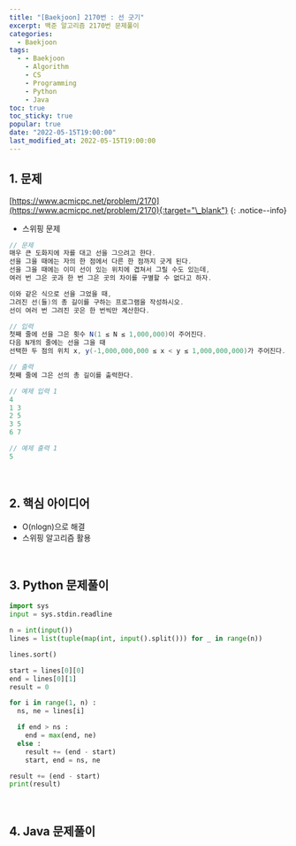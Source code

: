 ```yaml
---
title: "[Baekjoon] 2170번 : 선 긋기"
excerpt: 백준 알고리즘 2170번 문제풀이
categories:
  - Baekjoon
tags:
  - - Baekjoon
    - Algorithm
    - CS
    - Programming
    - Python
    - Java
toc: true
toc_sticky: true
popular: true
date: "2022-05-15T19:00:00"
last_modified_at: 2022-05-15T19:00:00
---
```


## 1. 문제

[https://www.acmicpc.net/problem/2170](https://www.acmicpc.net/problem/2170){:target="\_blank"}
{: .notice--info}

- 스위핑 문제

```java
// 문제
매우 큰 도화지에 자를 대고 선을 그으려고 한다. 
선을 그을 때에는 자의 한 점에서 다른 한 점까지 긋게 된다. 
선을 그을 때에는 이미 선이 있는 위치에 겹쳐서 그릴 수도 있는데, 
여러 번 그은 곳과 한 번 그은 곳의 차이를 구별할 수 없다고 하자.

이와 같은 식으로 선을 그었을 때, 
그려진 선(들)의 총 길이를 구하는 프로그램을 작성하시오. 
선이 여러 번 그려진 곳은 한 번씩만 계산한다.

// 입력
첫째 줄에 선을 그은 횟수 N(1 ≤ N ≤ 1,000,000)이 주어진다. 
다음 N개의 줄에는 선을 그을 때 
선택한 두 점의 위치 x, y(-1,000,000,000 ≤ x < y ≤ 1,000,000,000)가 주어진다.

// 출력
첫째 줄에 그은 선의 총 길이를 출력한다.

// 예제 입력 1 
4
1 3
2 5
3 5
6 7

// 예제 출력 1 
5
```

<br>

## 2. 핵심 아이디어

- O(nlogn)으로 해결
- 스위핑 알고리즘 활용

<br>

## 3. Python 문제풀이

```python
import sys
input = sys.stdin.readline

n = int(input())
lines = list(tuple(map(int, input().split())) for _ in range(n))

lines.sort()

start = lines[0][0]
end = lines[0][1]
result = 0

for i in range(1, n) :
  ns, ne = lines[i]

  if end > ns :
    end = max(end, ne)
  else :
    result += (end - start)
    start, end = ns, ne

result += (end - start)
print(result)
```

<br>

## 4. Java 문제풀이

```java

```
